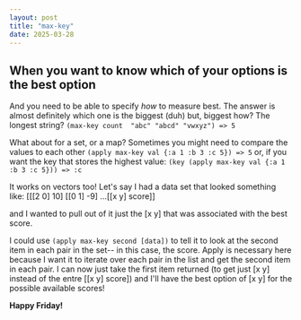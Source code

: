 ```yaml
---
layout: post
title: "max-key"
date: 2025-03-28
---
```

## When you want to know which of your options is the best option

And you need to be able to specify *how* to measure best. The answer is almost definitely 
which one is the biggest (duh) but, biggest how? The longest string? `(max-key count 
"abc" "abcd" "vwxyz") => 5`

What about for a set, or a map? Sometimes you might need to compare the values to each
other `(apply max-key val {:a 1 :b 3 :c 5}) => 5` or, if you want the key that stores the 
highest value: `(key (apply max-key val {:a 1 :b 3 :c 5})) => :c`

It works on vectors too! 
Let's say I had a data set that looked something like:
[[[2 0] 10]  [[0 1] -9] ...[[x y] score]]

and I wanted to pull out of it just the [x y] that was associated with the best score.

I could use `(apply max-key second [data])` to tell it to look at the second item in 
each pair in the set-- in this case, the score. Apply is necessary here because I want 
it to iterate over each pair in the list and get the second item in each pair. I can 
now just take the first item returned (to get just [x y] instead of the entre 
[[x y] score]) and I'll have the best option of [x y] for the possible available scores! 

**Happy Friday!**